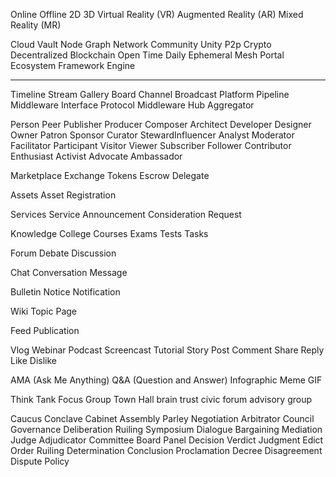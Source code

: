 
Online
Offline
2D
3D
Virtual Reality (VR)
Augmented Reality (AR)
Mixed Reality (MR)

Cloud
Vault
Node
Graph
Network
Community
Unity
P2p
Crypto
Decentralized
Blockchain
Open
Time
Daily
Ephemeral
Mesh
Portal
Ecosystem
Framework
Engine


---

Timeline
Stream
Gallery
Board
Channel
Broadcast
Platform
Pipeline
Middleware
Interface
Protocol
Middleware
Hub
Aggregator

Person
Peer
Publisher
Producer
Composer
Architect
Developer
Designer
Owner
Patron
Sponsor
Curator
StewardInfluencer
Analyst
Moderator
Facilitator
Participant
Visitor
Viewer
Subscriber
Follower
Contributor
Enthusiast
Activist
Advocate
Ambassador

Marketplace
Exchange
Tokens 
Escrow
Delegate



Assets
Asset
Registration


Services
Service
Announcement
Consideration
Request

Knowledge 
College
Courses
Exams
Tests
Tasks

Forum 
Debate
Discussion

Chat
Conversation 
Message

Bulletin
Notice
Notification

Wiki
Topic
Page

Feed
Publication

Vlog
Webinar
Podcast
Screencast
Tutorial
Story
Post
Comment
Share
Reply
Like
Dislike

AMA (Ask Me Anything)
Q&A (Question and Answer)
Infographic
Meme
GIF


Think Tank
Focus Group
Town Hall
brain trust
civic forum
advisory group

Caucus
Conclave
Cabinet
Assembly 
Parley
Negotiation
Arbitrator
Council
Governance
Deliberation
Ruiling
Symposium
Dialogue
Bargaining
Mediation
Judge
Adjudicator
Committee
Board
Panel
Decision
Verdict
Judgment
Edict
Order
Ruiling 
Determination
Conclusion
Proclamation
Decree
Disagreement
Dispute
Policy
